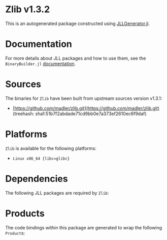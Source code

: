 # Zlib v1.3.2
This is an autogenerated package constructed using [JLLGenerator.jl](https://github.com/JuliaPackaging/BinaryBuilder2.jl/tree/main/JLLGenerator.jl).

# Documentation
For more details about JLL packages and how to use them, see the `BinaryBuilder.jl` [documentation](https://docs.binarybuilder.org/stable/jll/).

# Sources
The binaries for `Zlib` have been built from upstream sources version v1.3.1:

 - [https://github.com/madler/zlib.git](https://github.com/madler/zlib.git) (treehash: sha1:51b7f2abdade71cd9bb0e7a373ef2610ec6f9daf)
# Platforms

`Zlib` is available for the following platforms:

 - `Linux x86_64 {libc=glibc}`
# Dependencies
The following JLL packages are required by `Zlib`:

# Products

The code bindings within this package are generated to wrap the following `Product`s:
<TODO>

